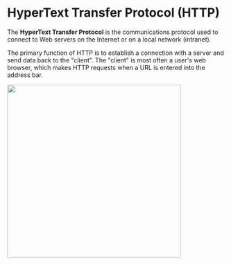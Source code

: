 # HyperText Transfer Protocol (HTTP)

The **HyperText Transfer Protocol** is the communications protocol used to connect to Web servers on the Internet or on a local network (intranet). 

The primary function of HTTP is to establish a connection with a server and send data back to the "client". The "client" is most often a user's web browser, which makes HTTP requests when a URL is entered into the address bar. 

<div>
    <img src="./images/http_diagram_1.drawio.svg" width=400/>
</div>
 